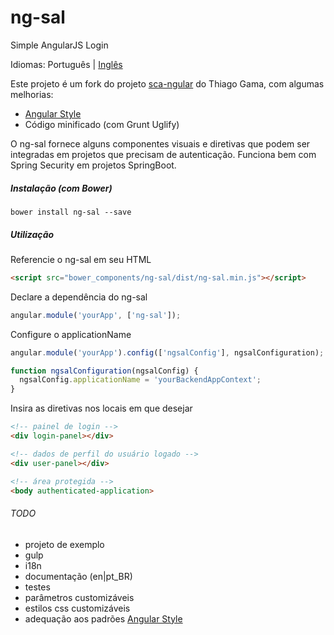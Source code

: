 # ng-sal
Simple AngularJS Login

Idiomas: Português | [Inglês](README-en_US.md)

Este projeto é um fork do projeto [sca-ngular](https://github.com/tagama/sca-ngular) do Thiago Gama, com algumas melhorias:

- [Angular Style](https://github.com/johnpapa/angular-styleguide)
- Código minificado (com Grunt Uglify)

O ng-sal fornece alguns componentes visuais e diretivas que podem ser integradas em projetos que precisam de autenticação.
Funciona bem com Spring Security em projetos SpringBoot.

##### Instalação (com Bower)
```
bower install ng-sal --save
```

##### Utilização
Referencie o ng-sal em seu HTML
```html
<script src="bower_components/ng-sal/dist/ng-sal.min.js"></script>
```

Declare a dependência do ng-sal
```javascript
angular.module('yourApp', ['ng-sal']);
```

Configure o applicationName
```javascript
angular.module('yourApp').config(['ngsalConfig'], ngsalConfiguration);

function ngsalConfiguration(ngsalConfig) {
  ngsalConfig.applicationName = 'yourBackendAppContext';
}
```

Insira as diretivas nos locais em que desejar
```html
<!-- painel de login -->
<div login-panel></div>

<!-- dados de perfil do usuário logado -->
<div user-panel></div>

<!-- área protegida -->
<body authenticated-application>
```



###### TODO
- projeto de exemplo
- gulp
- i18n
- documentação (en|pt_BR)
- testes
- parâmetros customizáveis
- estilos css customizáveis
- adequação aos padrões [Angular Style](https://github.com/johnpapa/angular-styleguide)
